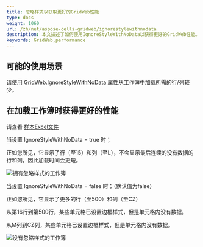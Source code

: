 ```yaml
---
title: 忽略样式以获取更好的GridWeb性能
type: docs
weight: 1060
url: /zh/net/aspose-cells-gridweb/ignorestylewithnodata
description: 本文描述了如何使用IgnoreStyleWithNoData以获得更好的GridWeb性能。
keywords: GridWeb,performance
---
```


## **可能的使用场景**
请使用 [GridWeb.IgnoreStyleWithNoData](https://reference.aspose.com/cells/net/aspose.cells.gridweb/mainweb/ignorestylewithnodata) 属性从工作簿中加载所需的行/列较少。

## **在加载工作簿时获得更好的性能**
请查看 [样本Excel文件](largerowswithstyle.xlsx) 

当设置 IgnoreStyleWithNoData = true 时；

正如您所见，它显示了行（至15）和列（至L），不会显示最后连续的没有数据的行和列，因此加载时间会更短。

![拥有忽略样式的工作簿](ignorestyletrue.png)


当设置 IgnoreStyleWithNoData = false 时；（默认值为false）

正如您所见，它显示了更多的行（至500）和列（至CZ）

从第16行到第500行，某些单元格已设置边框样式，但是单元格内没有数据。

从M列到CZ列，某些单元格已设置边框样式，但是单元格内没有数据。

![没有忽略样式的工作簿](ignorestylefalse.png)



